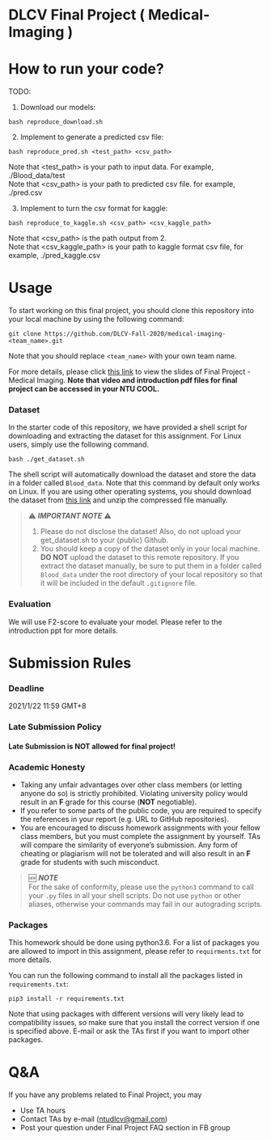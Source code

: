 # DLCV Final Project ( Medical-Imaging )

# How to run your code?
TODO: 
1. Download our models:  
```
bash reproduce_download.sh
```

2. Implement to generate a predicted csv file:  
```
bash reproduce_pred.sh <test_path> <csv_path>   
```
Note that <test_path> is your path to input data. For example, ./Blood_data/test  
Note that <csv_path> is your path to predicted csv file. for example, ./pred.csv  

3. Implement to turn the csv format for kaggle:  
```
bash reproduce_to_kaggle.sh <csv_path> <csv_kaggle_path>  
```
Note that <csv_path> is the path output from 2.  
Note that <csv_kaggle_path> is your path to kaggle format csv file, for example, ./pred_kaggle.csv  

    
# Usage
To start working on this final project, you should clone this repository into your local machine by using the following command:

    git clone https://github.com/DLCV-Fall-2020/medical-imaging-<team_name>.git
Note that you should replace `<team_name>` with your own team name.

For more details, please click [this link](https://docs.google.com/presentation/d/1T8Wh9rM5zCiuMVCulDCZwX9JZZ9Mqgd0Yr3uqgPpe1I/edit?usp=sharing) to view the slides of Final Project - Medical Imaging. **Note that video and introduction pdf files for final project can be accessed in your NTU COOL.**

### Dataset
In the starter code of this repository, we have provided a shell script for downloading and extracting the dataset for this assignment. For Linux users, simply use the following command.

    bash ./get_dataset.sh
The shell script will automatically download the dataset and store the data in a folder called `Blood_data`. Note that this command by default only works on Linux. If you are using other operating systems, you should download the dataset from [this link](https://drive.google.com/file/d/1XY5twJuNLU-tJL-sr5-efTMPqbOtodS6/view?usp=sharing) and unzip the compressed file manually.

> ⚠️ ***IMPORTANT NOTE*** ⚠️  
> 1. Please do not disclose the dataset! Also, do not upload your get_dataset.sh to your (public) Github.
> 2. You should keep a copy of the dataset only in your local machine. **DO NOT** upload the dataset to this remote repository. If you extract the dataset manually, be sure to put them in a folder called `Blood_data` under the root directory of your local repository so that it will be included in the default `.gitignore` file.

### Evaluation
We will use F2-score to evaluate your model. Please refer to the introduction ppt for more details.

# Submission Rules
### Deadline
2021/1/22 11:59 GMT+8

### Late Submission Policy
#### Late Submission is NOT allowed for final project!

### Academic Honesty
-   Taking any unfair advantages over other class members (or letting anyone do so) is strictly prohibited. Violating university policy would result in an **F** grade for this course (**NOT** negotiable).    
-   If you refer to some parts of the public code, you are required to specify the references in your report (e.g. URL to GitHub repositories).      
-   You are encouraged to discuss homework assignments with your fellow class members, but you must complete the assignment by yourself. TAs will compare the similarity of everyone’s submission. Any form of cheating or plagiarism will not be tolerated and will also result in an **F** grade for students with such misconduct.

> 🆕 ***NOTE***  
> For the sake of conformity, please use the `python3` command to call your `.py` files in all your shell scripts. Do not use `python` or other aliases, otherwise your commands may fail in our autograding scripts.

### Packages
This homework should be done using python3.6. For a list of packages you are allowed to import in this assignment, please refer to `requirments.txt` for more details.

You can run the following command to install all the packages listed in `requirements.txt`:

    pip3 install -r requirements.txt

Note that using packages with different versions will very likely lead to compatibility issues, so make sure that you install the correct version if one is specified above. E-mail or ask the TAs first if you want to import other packages.


# Q&A
If you have any problems related to Final Project, you may
- Use TA hours
- Contact TAs by e-mail ([ntudlcv@gmail.com](mailto:ntudlcv@gmail.com))
- Post your question under Final Project FAQ section in FB group
